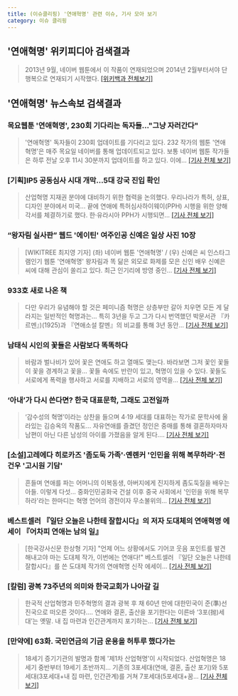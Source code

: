 ```yaml
---
title: (이슈클리핑) '연애혁명' 관련 이슈, 기사 모아 보기
category: 이슈 클리핑
---
```

## **'연애혁명'** 위키피디아 검색결과
>2013년 9월, 네이버 웹툰에서 이 작품이 연재되었으며 2014년 2월부터서야 단행복으로 연재되기 시작했다.
[[위키백과 전체보기]](https://ko.wikipedia.org/wiki/연애혁명)
## **'연애혁명'** 뉴스속보 검색결과
### 목요웹툰 '연애혁명', 230회 기다리는 독자들…"그냥 자러간다"

>'연애혁명' 독자들이 230회 업데이트를 기다리고 있다. 232 작가의 웹툰 '연애혁명'은 매주 목요일 네이버를 통해 업데이트되고 있다. 보통 네이버 웹툰 작가들은 하루 전날 오후 11시 30분까지 업데이트를 하고 있다. 이에...
[[기사 전체 보기]](http://www.topstarnews.net/news/articleView.html?idxno=469217)

### [기획]IP5 공동심사 시대 개막...5대 강국 진입 확인

>산업혁명 지재권 분야에 대비하기 위한 협력을 논의했다. 우리나라가 특허, 상표, 디자인 분야에서 미국... 끝에 연애에 특허심사하이웨이(PPH) 시행을 위한 양해각서를 체결하기로 했다. 한·유라시아 PPH가 시행되면...
[[기사 전체 보기]](http://www.etnews.com/20180821000078)

### “왕자림 실사판” 웹드 '에이틴' 여주인공 신예은 일상 사진 10장

>[WIKITREE 최지영 기자] (좌) 네이버 웹툰 '연애혁명' / (우) 신예은 씨 인스타그램인기 웹툰 '연애혁명' 왕자림과 똑 닮은 외모로 화제를 모은 신인 배우 신예은 씨에 대해 관심이 쏠리고 있다. 최근 인기리에 방영 중인...
[[기사 전체 보기]](http://www.wikitree.co.kr/main/news_view.php?id=363478)

### 933호 새로 나온 책

>다만 우리가 유념해야 할 것은 페미니즘 혁명은 상층부만 갈아 치우면 모든 게 달라지는 일반적인 혁명과는... 특히 3년을 두고 그가 다시 번역했던 박문서관 『카르멘』)(1925)과 『연애소설 칼멘』의 비교를 통해 3년 동안...
[[기사 전체 보기]](http://www.kyosu.net/news/articleView.html?idxno=42487)

### 남태식 시인의 꽃들은 사람보다 똑똑하다

>바람과 벌나비가 있어 꽃은 연애도 하고 열매도 맺는다. 바라보면 그저 꽃인 꽃들이 꽃을 경계하고 꽃을... 꽃들 속에도 반란이 있고, 혁명이 있을 수 있다. 꽃들도 서로에게 폭력을 행사하고 서로를 지배하고 서로의 영역을...
[[기사 전체 보기]](http://www.incheonnews.com/news/articleView.html?idxno=109742)

### ‘아내’가 다시 쓴다면? 한국 대표문학, 그래도 고전일까

>‘감수성의 혁명’이라는 상찬을 들으며 4·19 세대를 대표하는 작가로 문학사에 올라있는 김승옥의 작품도... 자유연애를 즐겼던 정인은 중매를 통해 결혼하자마자 남편이 아닌 다른 남성의 아이를 가졌음을 알게 된다....
[[기사 전체 보기]](http://www.hani.co.kr/arti/culture/culture_general/858161.html)

### [소설]고레에다 히로카즈 '좀도둑 가족'·옌롄커 '인민을 위해 복무하라'·전건우 '고시원 기담'

>흔들며 연애를 파는 어머니의 이복동생, 아버지에게 진지하게 좀도둑질을 배우는 아들. 이렇게 다섯... 중화인민공화국 건설 이후 중국 사회에서 '인민을 위해 복무하라'라는 한마디는 혁명 언어의 경전이자 무소불위의...
[[기사 전체 보기]](http://www.newsis.com/view/?id=NISX20180817_0000392760&cID=10701&pID=10700)

### 베스트셀러 『일단 오늘은 나한테 잘합시다』의 저자 도대체의 연애혁명 에세이 『어차피 연애는 남의 일』

>[한국강사신문 한상형 기자] "언제 어느 상황에서도 기어코 웃음 포인트를 발견해내고야 마는 도대체 작가, 이번에는 연애다!" 베스트셀러 『일단 오늘은 나한테 잘합시다』를 쓴 도대체 작가의 연애혁명 신작 에세이...
[[기사 전체 보기]](http://www.lecturernews.com/news/articleView.html?idxno=6018)

### [칼럼] 광복 73주년의 의미와 한국교회가 나아갈 길

>한국적 산업혁명과 민주혁명의 결과 광복 후 채 60년 만에 대한민국이 준(準)선진국으로 떠오른 것이다.... 연애와 결혼, 출산을 포기한다는 이른바 ‘3포(抛)세대’는 옛말. 내 집 마련과 인간관계까지 포기하는...
[[기사 전체 보기]](http://goodnews1.com/news/news_view.asp?seq=82254)

### [만약에] 63화. 국민연금의 기금 운용을 허투루 했다가는

>18세기 증기기관의 발명과 함께 '제1차 산업혁명'이 시작되었다. 산업혁명은 18세기 중반부터 19세기 초반까지... 기존의 3포세대(연애, 결혼, 출산 포기)와 5포세대(3포세대+내 집 마련, 인간관계)를 거쳐 7포세대(5포세대+꿈...
[[기사 전체 보기]](http://www.joongdo.co.kr/main/view.php?key=20180817010005644)


